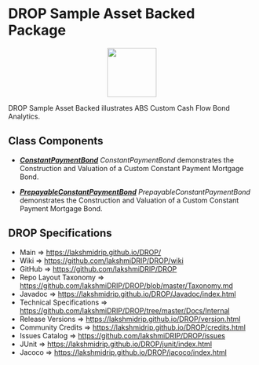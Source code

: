 # DROP Sample Asset Backed Package

<p align="center"><img src="https://github.com/lakshmiDRIP/DROP/blob/master/DRIP_Logo.gif?raw=true" width="100"></p>

DROP Sample Asset Backed illustrates ABS Custom Cash Flow Bond Analytics.


## Class Components

 * [***ConstantPaymentBond***](https://github.com/lakshmiDRIP/DROP/tree/master/src/main/java/org/drip/sample/assetbacked/ConstantPaymentBond.java)
 <i>ConstantPaymentBond</i> demonstrates the Construction and Valuation of a Custom Constant Payment Mortgage
 Bond.

 * [***PrepayableConstantPaymentBond***](https://github.com/lakshmiDRIP/DROP/tree/master/src/main/java/org/drip/sample/assetbacked/PrepayableConstantPaymentBond.java)
 <i>PrepayableConstantPaymentBond</i> demonstrates the Construction and Valuation of a Custom Constant
 Payment Mortgage Bond.


## DROP Specifications

 * Main                     => https://lakshmidrip.github.io/DROP/
 * Wiki                     => https://github.com/lakshmiDRIP/DROP/wiki
 * GitHub                   => https://github.com/lakshmiDRIP/DROP
 * Repo Layout Taxonomy     => https://github.com/lakshmiDRIP/DROP/blob/master/Taxonomy.md
 * Javadoc                  => https://lakshmidrip.github.io/DROP/Javadoc/index.html
 * Technical Specifications => https://github.com/lakshmiDRIP/DROP/tree/master/Docs/Internal
 * Release Versions         => https://lakshmidrip.github.io/DROP/version.html
 * Community Credits        => https://lakshmidrip.github.io/DROP/credits.html
 * Issues Catalog           => https://github.com/lakshmiDRIP/DROP/issues
 * JUnit                    => https://lakshmidrip.github.io/DROP/junit/index.html
 * Jacoco                   => https://lakshmidrip.github.io/DROP/jacoco/index.html
